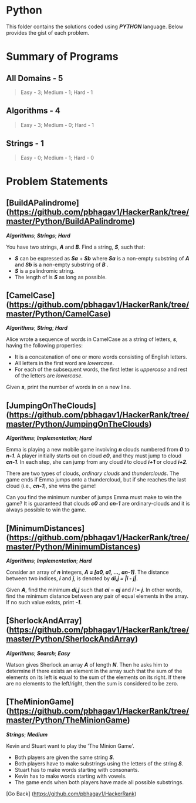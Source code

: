 # Python
This folder contains the solutions coded using **_PYTHON_** language. Below provides the gist of each problem.

# Summary of Programs
## All Domains - 5
  > Easy - 3; Medium - 1; Hard - 1 

## Algorithms - 4
  > Easy - 3; Medium - 0; Hard - 1 

## Strings - 1
  > Easy - 0; Medium - 1; Hard - 0 

# Problem Statements

## [BuildAPalindrome] (https://github.com/pbhagav1/HackerRank/tree/master/Python/BuildAPalindrome)
**_Algorithms_**; **_Strings_**; **_Hard_**

You have two strings, **_A_** and **_B_**. Find a string, **_S_**, such that:

  - **_S_** can be expressed as **_Sa_** + **_Sb_** where **_Sa_** is a non-empty substring of **_A_** and **_Sb_** is a non-empty substring of **_B_** .
  - **_S_** is a palindromic string.
  - The length of is **_S_** as long as possible.

## [CamelCase] (https://github.com/pbhagav1/HackerRank/tree/master/Python/CamelCase)
**_Algorithms_**; **_String_**; **_Hard_**

Alice wrote a sequence of words in CamelCase as a string of letters, **_s_**, having the following properties:
  -  It is a concatenation of one or more words consisting of English letters.
  -  All letters in the first word are _lowercase_.
  -  For each of the subsequent words, the first letter is _uppercase_ and rest of the letters are _lowercase_.

Given **_s_**, print the number of words in on a new line.

## [JumpingOnTheClouds] (https://github.com/pbhagav1/HackerRank/tree/master/Python/JumpingOnTheClouds)
**_Algorithms_**; **_Implementation_**; **_Hard_**

Emma is playing a new mobile game involving **_n_** clouds numbered from **_0_** to **_n-1_**. A player initially starts
out on cloud **_c0_**, and they must jump to cloud **_cn-1_**. In each step, she can jump from any cloud **_i_** to cloud
**_i+1_** or cloud **_i+2_**.

There are two types of clouds, _ordinary clouds_ and _thunderclouds_. The game ends if Emma jumps onto a
thundercloud, but if she reaches the last cloud (i.e., **_cn-1_**), she wins the game!

Can you find the minimum number of jumps Emma must make to win the game? It is guaranteed that
clouds **_c0_** and **_cn-1_** are ordinary-clouds and it is always possible to win the game.

## [MinimumDistances] (https://github.com/pbhagav1/HackerRank/tree/master/Python/MinimumDistances)
**_Algorithms_**; **_Implementation_**; **_Hard_**

Consider an array of **_n_** integers, **_A = [a0, a1, ..., an-1]_**. 
The distance between two indices, **_i_** and **_j_**, is denoted by **_di,j = |i - j|_**.

Given **_A_**, find the minimum **_di,j_** such that **_ai_** = **_aj_** and **_i_** != **_j_**. 
In other words, find the minimum distance between any pair of equal elements in the array. 
If no such value exists, print **_-1_**.

## [SherlockAndArray] (https://github.com/pbhagav1/HackerRank/tree/master/Python/SherlockAndArray)
**_Algorithms_**; **_Search_**; **_Easy_**

Watson gives Sherlock an array **_A_** of length **_N_**. 
Then he asks him to determine if there exists an element in the array such that 
the sum of the elements on its left is equal to the sum of the elements on its right. 
If there are no elements to the left/right, then the sum is considered to be zero. 


## [TheMinionGame] (https://github.com/pbhagav1/HackerRank/tree/master/Python/TheMinionGame)
**_Strings_**; **_Medium_**

Kevin and Stuart want to play the 'The Minion Game'.
  - Both players are given the same string **_S_**.
  - Both players have to make substrings using the letters of the string **_S_**.
  - Stuart has to make words starting with consonants.
  - Kevin has to make words starting with vowels.
  - The game ends when both players have made all possible substrings.



[Go Back] (https://github.com/pbhagav1/HackerRank)
